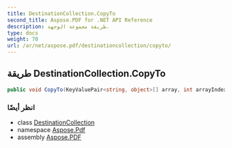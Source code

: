 ```yaml
---
title: DestinationCollection.CopyTo
second_title: Aspose.PDF for .NET API Reference
description: طريقة مجموعة الوجهة.
type: docs
weight: 70
url: /ar/net/aspose.pdf/destinationcollection/copyto/
---
```

## طريقة DestinationCollection.CopyTo

```csharp
public void CopyTo(KeyValuePair<string, object>[] array, int arrayIndex)
```

### انظر أيضًا

* class [DestinationCollection](../)
* namespace [Aspose.Pdf](../../../aspose.pdf/)
* assembly [Aspose.PDF](../../../)